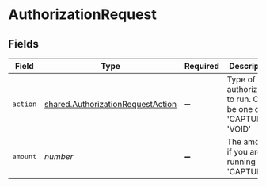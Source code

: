 # AuthorizationRequest


## Fields

| Field                                                                                  | Type                                                                                   | Required                                                                               | Description                                                                            |
| -------------------------------------------------------------------------------------- | -------------------------------------------------------------------------------------- | -------------------------------------------------------------------------------------- | -------------------------------------------------------------------------------------- |
| `action`                                                                               | [shared.AuthorizationRequestAction](../../models/shared/authorizationrequestaction.md) | :heavy_minus_sign:                                                                     | Type of authorization to run. Can be one of 'CAPTURE' , 'VOID'                         |
| `amount`                                                                               | *number*                                                                               | :heavy_minus_sign:                                                                     | The amount if you are running a 'CAPTURE'                                              |